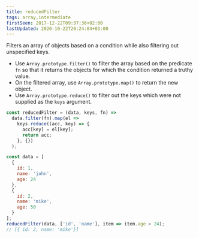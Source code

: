 ```yaml
---
title: reducedFilter
tags: array,intermediate
firstSeen: 2017-12-22T09:37:36+02:00
lastUpdated: 2020-10-22T20:24:04+03:00
---
```


Filters an array of objects based on a condition while also filtering out unspecified keys.

- Use `Array.prototype.filter()` to filter the array based on the predicate `fn` so that it returns the objects for which the condition returned a truthy value.
- On the filtered array, use `Array.prototype.map()` to return the new object.
- Use `Array.prototype.reduce()` to filter out the keys which were not supplied as the `keys` argument.

```js
const reducedFilter = (data, keys, fn) =>
  data.filter(fn).map(el =>
    keys.reduce((acc, key) => {
      acc[key] = el[key];
      return acc;
    }, {})
  );
```

```js
const data = [
  {
    id: 1,
    name: 'john',
    age: 24
  },
  {
    id: 2,
    name: 'mike',
    age: 50
  }
];
reducedFilter(data, ['id', 'name'], item => item.age > 24);
// [{ id: 2, name: 'mike'}]
```
